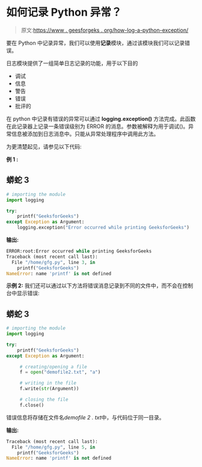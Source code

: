 # 如何记录 Python 异常？

> 原文:[https://www . geesforgeks . org/how-log-a-python-exception/](https://www.geeksforgeeks.org/how-to-log-a-python-exception/)

要在 Python 中记录异常，我们可以使用**记录**模块，通过该模块我们可以记录错误。

日志模块提供了一组简单日志记录的功能，用于以下目的

*   调试
*   信息
*   警告
*   错误
*   批评的

在 python 中记录有错误的异常可以通过 **logging.exception()** 方法完成。此函数在此记录器上记录一条错误级别为 ERROR 的消息。参数被解释为用于调试()。异常信息被添加到日志消息中。只能从异常处理程序中调用此方法。

为更清楚起见，请参见以下代码:

**例 1 :**

## 蟒蛇 3

```py
# importing the module
import logging

try:
    printf("GeeksforGeeks")
except Exception as Argument:
    logging.exception("Error occurred while printing GeeksforGeeks")
```

**输出:**

```py
ERROR:root:Error occurred while printing GeeksforGeeks
Traceback (most recent call last):
  File "/home/gfg.py", line 3, in 
    printf("GeeksforGeeks")
NameError: name 'printf' is not defined
```

**示例 2:** 我们还可以通过以下方法将错误消息记录到不同的文件中，而不会在控制台中显示错误:

## 蟒蛇 3

```py
# importing the module
import logging

try:
    printf("GeeksforGeeks")
except Exception as Argument:

     # creating/opening a file
     f = open("demofile2.txt", "a")

     # writing in the file
     f.write(str(Argument))

     # closing the file
     f.close()
```

错误信息将存储在文件名*demofile 2 . txt*中，与代码位于同一目录。

**输出:**

```py
Traceback (most recent call last):
  File "/home/gfg.py", line 5, in 
    printf("GeeksforGeeks")
NameError: name 'printf' is not defined
```